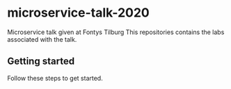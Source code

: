 # microservice-talk-2020
Microservice talk given at Fontys Tilburg
This repositories contains the labs associated with the talk.

## Getting started

Follow these steps to get started.